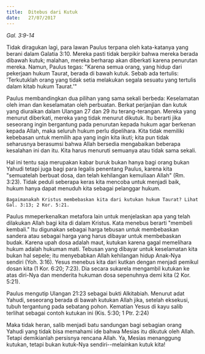 ```yaml
---
title:  Ditebus dari Kutuk
date:   27/07/2017
---
```


_Gal. 3:9-14_

Tidak diragukan lagi, para lawan Paulus terpana oleh kata-katanya yang berani dalam Galatia 3:10. Mereka pasti tidak berpikir bahwa mereka berada dibawah kutuk; malahan, mereka berharap akan diberkati karena penurutan mereka. Namun, Paulus tegas: "Karena semua orang, yang hidup dari pekerjaan hukum Taurat, berada di bawah kutuk. Sebab ada tertulis: 'Terkutuklah orang yang tidak setia melakukan segala sesuatu yang tertulis dalam kitab hukum Taurat.'"

Paulus membandingkan dua pilihan yang sama sekali berbeda: Keselamatan oleh iman dan keselamatan oleh perbuatan. Berkat perjanjian dan kutuk yang diuraikan dalam Ulangan 27 dan 29 itu terang-terangan. Mereka yang menurut diberkati, mereka yang tidak menurut dikutuk. Itu berarti jika seseorang ingin bergantung pada penurutan kepada hukum agar berkenan kepada Allah, maka seluruh hukum perlu dipelihara. Kita tidak memiliki kebebasan untuk memilih apa yang ingin kita ikuti; kita pun tidak seharusnya berasumsi bahwa Allah bersedia mengabaikan beberapa kesalahan ini dan itu. Kita harus menuruti semuanya atau tidak sama sekali.

Hal ini tentu saja merupakan kabar buruk bukan hanya bagi orang bukan Yahudi tetapi juga bagi para legalis penentang Paulus, karena kita "semuatelah berbuat dosa, dan telah kehilangan kemuliaan Allah" (Rm. 3:23). Tidak peduli seberapa keras kita mencoba untuk menjadi baik, hukum hanya dapat menuduh kita sebagai pelanggar hukum.

`Bagaimanakah Kristus membebaskan kita dari kutukan hukum Taurat? Lihat Gal. 3:13; 2 Kor. 5:21.`

Paulus mmeperkenalkan metafora lain untuk menjelaskan apa yang telah dilakukan Allah bagi kita di dalam Kristus. Kata menebus berarti "membeli kembali." Itu digunakan sebagai harga tebusan untuk membebaskan sandera atau sebagai harga yang harus dibayar untuk membebaskan budak. Karena upah dosa adalah maut, kutukan karena gagal memelihara hukum adalah hukuman mati. Tebusan yang dibayar untuk keselamatan kita bukan hal sepele; itu menyebabkan Allah kehilangan hidup Anak-Nya sendiri (Yoh. 3:16). Yesus menebus kita dari kutkan dengan menjadi pemikul dosan kita (1 Kor. 6:20; 7:23). Dia secara sukarela mengambil kutukan ke atas diri-Nya dan menderita hukuman dosa sepenuhnya demi kita (2 Kor. 5:21).

Paulus mengutip Ulangan 21:23 sebagai bukti Alkitabiah. Menurut adat Yahudi, seseorang berada di bawah kutukan Allah jika, setelah eksekusi, tubuh tergantung pada sebatang pohon. Kematian Yesus di kayu salib terlihat sebagai contoh kutukan ini (Kis. 5:30; 1 Ptr. 2:24)

Maka tidak heran, salib menjadi batu sandungan bagi sebagian orang Yahudi yang tidak bisa memahami ide bahwa Mesias itu dikutuk oleh Allah. Tetapi demikianlah persisnya rencana Allah. Ya, Mesias menanggung kutukan, tetapi bukan kutuk-Nya sendiri--melainkan kutuk kita!

